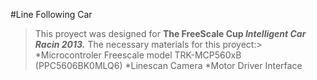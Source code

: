 #Line Following Car

>This proyect was designed for **The FreeScale Cup *Intelligent Car Racin 2013.*** The necessary materials for this proyect:>
*Microcontroler Freescale model TRK-MCP560xB (PPC5606BK0MLQ6)
*Linescan Camera
*Motor Driver Interface
